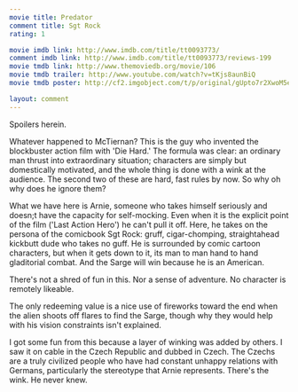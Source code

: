 ```yaml
---
movie title: Predator
comment title: Sgt Rock
rating: 1

movie imdb link: http://www.imdb.com/title/tt0093773/
comment imdb link: http://www.imdb.com/title/tt0093773/reviews-199
movie tmdb link: http://www.themoviedb.org/movie/106
movie tmdb trailer: http://www.youtube.com/watch?v=tKjs8aunBiQ
movie tmdb poster: http://cf2.imgobject.com/t/p/original/gUpto7r2XwoM5eW7MUvd8hl1etB.jpg

layout: comment
---
```


Spoilers herein.

Whatever happened to McTiernan? This is the guy who invented the blockbuster action film with 'Die Hard.' The formula was clear: an ordinary man thrust into extraordinary situation; characters are simply but domestically motivated, and the whole thing is done with a wink at the audience. The second two of these are hard, fast rules by now. So why oh why does he ignore them?

What we have here is Arnie, someone who takes himself seriously and doesn;t have the capacity for self-mocking. Even when it is the explicit point of the film ('Last Action Hero') he can't pull it off. Here, he takes on the persona of the comicbook Sgt Rock: gruff, cigar-chomping, straightahead kickbutt dude who takes no guff. He is surrounded by comic cartoon characters, but when it gets down to it, its man to man hand to hand gladitorial combat. And the Sarge will win because he is an American.

There's not a shred of fun in this. Nor a sense of adventure. No character is remotely likeable.

The only redeeming value is a nice use of fireworks toward the end when the alien shoots off flares to find the Sarge, though why they would help with his vision constraints isn't explained.

I got some fun from this because a layer of winking was added by others. I saw it on cable in the Czech Republic and dubbed in Czech. The Czechs are a truly civilized people who have had constant unhappy relations with Germans, particularly the stereotype that Arnie represents. There's the wink. He never knew.